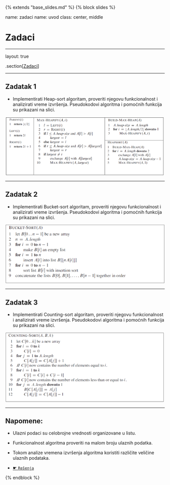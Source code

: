 {% extends "base_slides.md" %}
{% block slides %}

name: zadaci
name: uvod 
class: center, middle

# Zadaci

---
layout: true

.section[[Zadaci](#sadrzaj)]

---

## Zadatak 1

- Implementirati Heap-sort algoritam, proveriti njegovu funkcionalnost i analizirati vreme izvršenja. Pseudokodovi algoritma i pomoćnih funkcija su prikazani na slici.

![:scale 70%](img/z4/z4a.png)

---
## Zadatak 2

- Implementirati Bucket-sort algoritam, proveriti njegovu funkcionalnost i analizirati vreme izvršenja. Pseudokodovi algoritma i pomoćnih funkcija su prikazani na slici.

![:scale 70%](img/z4/z4b.png)

---
## Zadatak 3

- Implementirati Counting-sort algoritam, proveriti njegovu funkcionalnost i analizirati vreme izvršenja. Pseudokodovi algoritma i pomoćnih funkcija su prikazani na slici.

![:scale 70%](img/z4/z4c.png)

---

## Napomene:

- Ulazni podaci su celobrojne vrednosti organizovane u listu.
- Funkcionalnost algoritma proveriti na malom broju ulaznih podatka.
- Tokom analize vremena izvršenja algoritma koristiti različite veličine ulaznih podataka.

- <a target="_blank" rel="noopener noreferrer" href="../python-z4-resenja"> ☛ `Rešenja`</a>


{% endblock %}